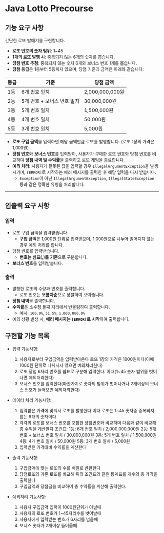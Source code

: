 # Java Lotto Precourse

## 기능 요구 사항

간단한 로또 발매기를 구현합니다.

- **로또 번호의 숫자 범위**: 1~45
- **1개의 로또 발행 시**: 중복되지 않는 6개의 숫자를 뽑습니다.
- **당첨 번호 추첨**: 중복되지 않는 숫자 6개와 보너스 번호 1개를 뽑습니다.
- **당첨 등급**은 1등부터 5등까지 있으며, 당첨 기준과 금액은 아래와 같습니다:

| 등급 | 기준                           | 당첨 금액       |
| ---- | ------------------------------ | --------------- |
| 1등  | 6개 번호 일치                  | 2,000,000,000원 |
| 2등  | 5개 번호 + 보너스 번호 일치    | 30,000,000원    |
| 3등  | 5개 번호 일치                  | 1,500,000원     |
| 4등  | 4개 번호 일치                  | 50,000원        |
| 5등  | 3개 번호 일치                  | 5,000원         |

- **로또 구입 금액**을 입력하면 해당 금액만큼 로또를 발행합니다. (로또 1장의 가격은 1,000원)
- **당첨 번호**와 **보너스 번호**를 입력받아, 사용자가 구매한 로또 번호와 당첨 번호를 비교하여 **당첨 내역 및 수익률**을 출력하고 로또 게임을 종료합니다.
- **예외 처리**: 사용자가 잘못된 값을 입력할 경우 `IllegalArgumentException`을 발생시키며, `[ERROR]`로 시작하는 에러 메시지를 출력한 후 해당 입력을 다시 받습니다.
    - `Exception`이 아닌 `IllegalArgumentException`, `IllegalStateException` 등과 같은 명확한 유형을 처리합니다.

---

## 입출력 요구 사항

### 입력

- 로또 구입 금액을 입력받습니다.
    - **구입 금액**은 1,000원 단위로 입력받으며, 1,000원으로 나누어 떨어지지 않는 경우 예외 처리를 합니다.
- 당첨 번호를 입력받습니다.
    - **번호는 쉼표(,)를 기준**으로 구분합니다.
- **보너스 번호**를 입력받습니다.

### 출력

- 발행한 로또의 수량과 번호를 출력합니다.
    - 로또 번호는 **오름차순**으로 정렬하여 보여줍니다.
- **당첨 내역**을 출력합니다.
- **수익률**은 소수점 둘째 자리에서 반올림하여 출력합니다.
    - 예시: `100.0%`, `51.5%`, `1,000,000.0%`
- 예외 상황 발생 시, **에러 메시지는 `[ERROR]`로 시작**하여 출력합니다.

## 구현할 기능 목록

- 입력 기능사항: 
  1. 사용자로부터 구입금액을 입력받아온다 로또 1장의 가격은 1000원이다(이때 1000원 단위로 나눠지지 않으면 예외처리한다)
  2. 로또 당첨 6자리 번호를 쉼표로 구분해 입력한다. 이때(1~45 숫자 범위를 벗어나면 예외처리한다)
  3. 보너스 번호를 입력한다(마찬가지로 숫자의 범위가 벗어나거나 2개이상의 보너스 번호가 들어오면 예외처리한다)

- 데이터 처리 기능사항:
  1. 입력받은 가격에 맞춰서 로또를 발행한다 이때 로또는 1~45 숫자중 중복되지 않는 6개의 숫자이다
  2. 각각의 로또를 보너스 번호를 포함한 당첨번호와 비교하며 다음과 같이 비교해 총 수익을 계산한다
     조건표:
       1등: 6개 번호 일치 / 2,000,000,000원
       2등: 5개 번호 + 보너스 번호 일치 / 30,000,000원
       3등: 5개 번호 일치 / 1,500,000원
       4등: 4개 번호 일치 / 50,000원
       5등: 3개 번호 일치 / 5,000원
  3. 입력받은 가격대비 수익률을 계산한다

- 출력 기능사항:
  1. 구입금액에 맞는 로또의 수를 배열로 반환한다
  2. 당첨로또와 기존 로또를 비교해 위의 조견표와 같은 통계표를 개수와 총 가격을 출력한다
  3. 구입금액과 당첨금을 비교하여 총 수익률을 계산해 출력한다.

- 예외처리 기능사항: 
  1. 사용자 구입금액 입력이 1000원단위가 아닐때
  2. 사용자의 로또 번호가 1~45자리수를 벗어날때
  3. 사용자에게 입력받는 번호가 6자리를 넘을때
  4. 보너스 숫자가 2개이상 들어올때



